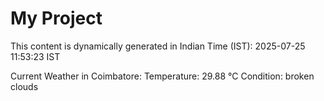 # My Project

This content is dynamically generated in Indian Time (IST): 2025-07-25 11:53:23 IST


Current Weather in Coimbatore:
Temperature: 29.88 °C
Condition: broken clouds
